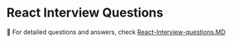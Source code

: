 # React Interview Questions

📌 For detailed questions and answers, check [React-Interview-questions.MD](./React-Interview-questions.MD)

